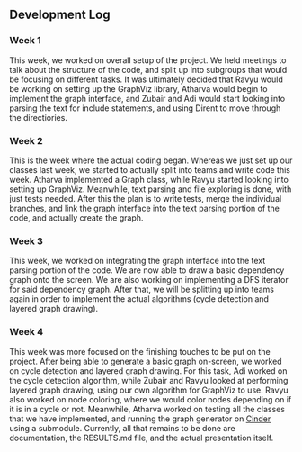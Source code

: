 ## Development Log

### Week 1

This week, we worked on overall setup of the project. We held meetings to talk about the structure of the code, and split up into subgroups that would be focusing on different tasks. It was ultimately decided that Ravyu would be working on setting up the GraphViz library, Atharva would begin to implement the graph interface, and Zubair and Adi would start looking into parsing the text for include statements, and using Dirent to move through the directiories. 

### Week 2

This is the week where the actual coding began. Whereas we just set up our classes last week, we started to actually split into teams and write code this week. Atharva implemented a Graph class, while Ravyu started looking into setting up GraphViz. Meanwhile, text parsing and file exploring is done, with just tests needed. After this the plan is to write tests, merge the individual branches, and link the graph interface into the text parsing portion of the code, and actually create the graph.

### Week 3

This week, we worked on integrating the graph interface into the text parsing portion of the code. We are now able to draw a basic dependency graph onto the screen. We are also working on implementing a DFS iterator for said dependency graph. After that, we will be splitting up into teams again in order to implement the actual algorithms (cycle detection and layered graph drawing). 

### Week 4

This week was more focused on the finishing touches to be put on the project. After being able to generate a basic graph on-screen, we worked on cycle detection and layered graph drawing. For this task, Adi worked on the cycle detection algorithm, while Zubair and Ravyu looked at performing layered graph drawing, using our own algorithm for GraphViz to use. Ravyu also worked on node coloring, where we would color nodes depending on if it is in a cycle or not. Meanwhile, Atharva worked on testing all the classes that we have implemented, and running the graph generator on [Cinder](https://github.com/cinder/Cinder) using a submodule. Currently, all that remains to be done are documentation, the RESULTS.md file, and the actual presentation itself.